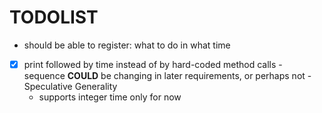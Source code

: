 # TODOLIST

- should be able to register: what to do in what time
- [x] print followed by time instead of by hard-coded method calls - sequence **COULD** be changing in later requirements, or perhaps not - Speculative Generality
  - supports integer time only for now
